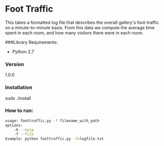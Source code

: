 # Foot Traffic

This takes a formatted log file that describes the overall gallery's foot-traffic on a minute-to-minute basis. From this data we compute the average time spent in each room, and how many visitors there were in each room.

###Library Requirements:
  - Python 2.7

### Version
1.0.0

### Installation
sudo ./install

### How to run:

```sh
usage: foottraffic.py -f filename_with_path
options:
    -h --help
    -f --file
Example: python foottraffic.py -f=logfile.txt
```

